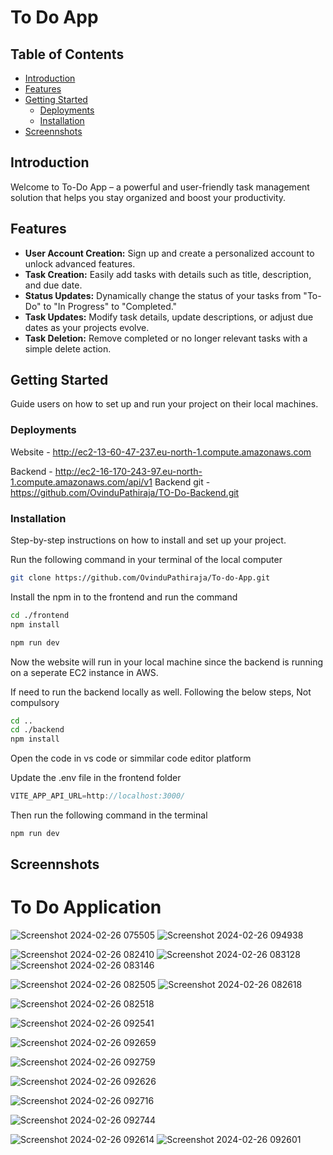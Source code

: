 # To Do App

## Table of Contents
- [Introduction](#introduction)
- [Features](#features)
- [Getting Started](#getting-started)
  - [Deployments](#deployments)
  - [Installation](#installation)
- [Screennshots](#screennshots)

## Introduction
Welcome to To-Do App – a powerful and user-friendly task management solution that helps you stay organized and boost your productivity.

## Features

- **User Account Creation:** Sign up and create a personalized account to unlock advanced features.
- **Task Creation:** Easily add tasks with details such as title, description, and due date.
- **Status Updates:** Dynamically change the status of your tasks from "To-Do" to "In Progress" to "Completed."
- **Task Updates:** Modify task details, update descriptions, or adjust due dates as your projects evolve.
- **Task Deletion:** Remove completed or no longer relevant tasks with a simple delete action.

## Getting Started

Guide users on how to set up and run your project on their local machines.

### Deployments
Website - http://ec2-13-60-47-237.eu-north-1.compute.amazonaws.com

Backend - http://ec2-16-170-243-97.eu-north-1.compute.amazonaws.com/api/v1
Backend git - https://github.com/OvinduPathiraja/TO-Do-Backend.git

### Installation

Step-by-step instructions on how to install and set up your project. 

Run the following command in your terminal of the local computer
```bash
git clone https://github.com/OvinduPathiraja/To-do-App.git
```
Install the npm in to the frontend and run the command
```bash
cd ./frontend
npm install
```
```bash
npm run dev
```
Now the website will run in your local machine since the backend is running on a seperate EC2 instance in AWS. 

If need to run the backend locally as well. Following the below steps, Not compulsory 

```bash
cd ..
cd ./backend
npm install
```
Open the code in vs code or simmilar code editor platform

Update the .env file in the frontend folder
```js
VITE_APP_API_URL=http://localhost:3000/
```
Then run the following command in the terminal
```bash
npm run dev
```


## Screennshots
<h1>To Do Application</h1>

![Screenshot 2024-02-26 075505](https://github.com/OvinduPathiraja/To-do-App/assets/128158494/ac3758ed-318d-4927-8c36-b0894c8175cb)
![Screenshot 2024-02-26 094938](https://github.com/OvinduPathiraja/To-do-App/assets/128158494/33b1c177-5437-4599-ae19-ffda0305ed2d)

![Screenshot 2024-02-26 082410](https://github.com/OvinduPathiraja/To-do-App/assets/128158494/36d90f10-b9d8-4892-a192-d643665c45aa)
![Screenshot 2024-02-26 083128](https://github.com/OvinduPathiraja/To-do-App/assets/128158494/b78b14da-4d70-4cc1-bcb1-608d6809d1cd)
![Screenshot 2024-02-26 083146](https://github.com/OvinduPathiraja/To-do-App/assets/128158494/d546830e-4b71-4d73-80cd-ec7c57ebb484)




![Screenshot 2024-02-26 082505](https://github.com/OvinduPathiraja/To-do-App/assets/128158494/2df80e7e-fa77-4aac-aff4-8f503bc67d4a)
![Screenshot 2024-02-26 082618](https://github.com/OvinduPathiraja/To-do-App/assets/128158494/13cf7d34-eacf-4861-a9aa-b1d9b44f8f52)

![Screenshot 2024-02-26 082518](https://github.com/OvinduPathiraja/To-do-App/assets/128158494/187a19a2-a27e-4d52-8bed-8c91ef1772fe)







![Screenshot 2024-02-26 092541](https://github.com/OvinduPathiraja/To-do-App/assets/128158494/15fbae04-f713-45df-afc3-35d62847f030)

![Screenshot 2024-02-26 092659](https://github.com/OvinduPathiraja/To-do-App/assets/128158494/6578ff2b-6300-4c3d-8df9-b61c038054c2)


![Screenshot 2024-02-26 092759](https://github.com/OvinduPathiraja/To-do-App/assets/128158494/37b7a2b4-0026-4097-b475-8ab0902fe0fc)

![Screenshot 2024-02-26 092626](https://github.com/OvinduPathiraja/To-do-App/assets/128158494/8cc412d1-3e5e-40e5-8e1b-574302b57776)

![Screenshot 2024-02-26 092716](https://github.com/OvinduPathiraja/To-do-App/assets/128158494/82072bb0-50fe-48e5-94bb-38e460df1c7c)

![Screenshot 2024-02-26 092744](https://github.com/OvinduPathiraja/To-do-App/assets/128158494/58f59534-be06-4284-97f8-800c6b012166)

![Screenshot 2024-02-26 092614](https://github.com/OvinduPathiraja/To-do-App/assets/128158494/269997fc-dcd2-44be-a125-384643e10ff0)
![Screenshot 2024-02-26 092601](https://github.com/OvinduPathiraja/To-do-App/assets/128158494/f660ad26-1c79-4d2f-b66e-5fa263d1cca3)


